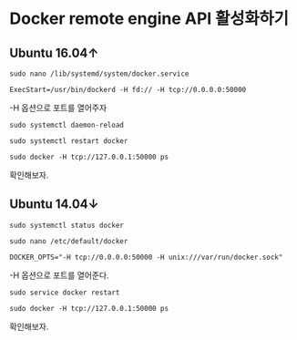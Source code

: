 # Docker remote engine API 활성화하기

## Ubuntu 16.04↑
```
sudo nano /lib/systemd/system/docker.service
```
```
ExecStart=/usr/bin/dockerd -H fd:// -H tcp://0.0.0.0:50000
```
-H 옵션으로 포트를 열어주자
```
sudo systemctl daemon-reload
```
```
sudo systemctl restart docker
```
```
sudo docker -H tcp://127.0.0.1:50000 ps
```
확인해보자.


## Ubuntu 14.04↓
```
sudo systemctl status docker
```

```
sudo nano /etc/default/docker
```

```
DOCKER_OPTS="-H tcp://0.0.0.0:50000 -H unix:///var/run/docker.sock"
```
-H 옵션으로 포트를 열어준다.

```
sudo service docker restart
```

```
sudo docker -H tcp://127.0.0.1:50000 ps
```
확인해보자.
